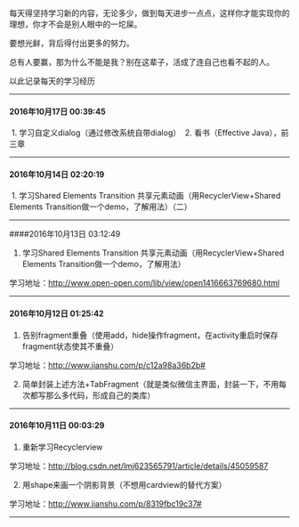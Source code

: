 每天得坚持学习新的内容，无论多少，做到每天进步一点点，这样你才能实现你的理想，你才不会是别人眼中的一坨屎。

要想光鲜，背后得付出更多的努力。

总有人要赢，那为什么不能是我？别在这辈子，活成了连自己也看不起的人。

以此记录每天的学习经历

***
#### 2016年10月17日 00:39:45
  1. 学习自定义dialog（通过修改系统自带dialog）
  2. 看书（Effective Java），前三章


***
#### 2016年10月14日 02:20:19
  1. 学习Shared Elements Transition 共享元素动画（用RecyclerView+Shared Elements Transition做一个demo，了解用法）（二）

***
####2016年10月13日 03:12:49
  1. 学习Shared Elements Transition 共享元素动画（用RecyclerView+Shared Elements Transition做一个demo，了解用法）

  学习地址：http://www.open-open.com/lib/view/open1416663769680.html

***
#### 2016年10月12日 01:25:42
  1. 告别fragment重叠（使用add，hide操作fragment，在activity重启时保存fragment状态使其不重叠）
  
  学习地址：http://www.jianshu.com/p/c12a98a36b2b#
  
  2. 简单封装上述方法+TabFragment（就是类似微信主界面，封装一下，不用每次都写那么多代码，形成自己的类库）
  
***
#### 2016年10月11日 00:03:29
  1. 重新学习Recyclerview
  
  学习地址：http://blog.csdn.net/lmj623565791/article/details/45059587
  
  2. 用shape来画一个阴影背景（不想用cardview的替代方案）
  
  学习地址：http://www.jianshu.com/p/8319fbc19c37#


***

